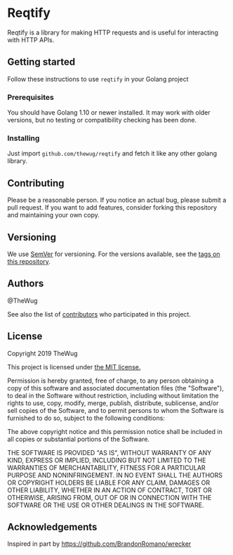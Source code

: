 # Reqtify

Reqtify is a library for making HTTP requests and is useful for interacting with HTTP APIs.

## Getting started

Follow these instructions to use `reqtify` in your Golang project

### Prerequisites

You should have Golang 1.10 or newer installed. It may work with older versions, but no testing or compatibility checking has been done.

### Installing

Just import `github.com/thewug/reqtify` and fetch it like any other golang library.

## Contributing

Please be a reasonable person. If you notice an actual bug, please submit a pull request.  If you want to add features, consider forking this repository and maintaining your own copy.

## Versioning

We use [SemVer](http://semver.org/) for versioning. For the versions available, see the [tags on this repository](https://github.com/TheWug/reqtify/tags).

## Authors

@TheWug

See also the list of [contributors](https://github.com/TheWug/reqtify/contributors) who participated in this project.

## License

Copyright 2019 TheWug

This project is licensed under [the MIT license.](https://opensource.org/licenses/MIT)

Permission is hereby granted, free of charge, to any person obtaining a copy of this software and associated documentation files (the "Software"), to deal in the Software without restriction, including without limitation the rights to use, copy, modify, merge, publish, distribute, sublicense, and/or sell copies of the Software, and to permit persons to whom the Software is furnished to do so, subject to the following conditions:

The above copyright notice and this permission notice shall be included in all copies or substantial portions of the Software.

THE SOFTWARE IS PROVIDED "AS IS", WITHOUT WARRANTY OF ANY KIND, EXPRESS OR IMPLIED, INCLUDING BUT NOT LIMITED TO THE WARRANTIES OF MERCHANTABILITY, FITNESS FOR A PARTICULAR PURPOSE AND NONINFRINGEMENT. IN NO EVENT SHALL THE AUTHORS OR COPYRIGHT HOLDERS BE LIABLE FOR ANY CLAIM, DAMAGES OR OTHER LIABILITY, WHETHER IN AN ACTION OF CONTRACT, TORT OR OTHERWISE, ARISING FROM, OUT OF OR IN CONNECTION WITH THE SOFTWARE OR THE USE OR OTHER DEALINGS IN THE SOFTWARE.

## Acknowledgements

Inspired in part by https://github.com/BrandonRomano/wrecker
